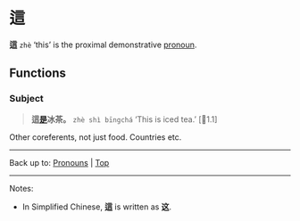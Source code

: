 # 這

**這** `zhè` ‘this’ is the proximal demonstrative [pronoun](index.md).

## Functions

### Subject

> **這[是](../verbs/是.md)冰茶。** `zhè shì bīngchá` ‘This is iced tea.’ \[🦉1.1\]

Other coreferents, not just food. Countries etc.

----

Back up to: [Pronouns](index.md) | [Top](../index.md)

----

Notes:
- In Simplified Chinese, **這** is written as **这**.

